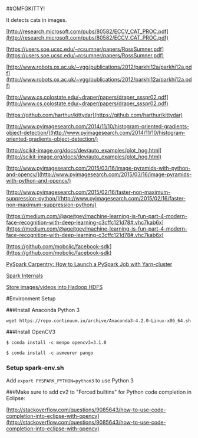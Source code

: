 ##OMFGKITTY!

It detects cats in images.

[http://research.microsoft.com/pubs/80582/ECCV_CAT_PROC.pdf](http://research.microsoft.com/pubs/80582/ECCV_CAT_PROC.pdf)

[https://users.soe.ucsc.edu/~rcsumner/papers/RossSumner.pdf](https://users.soe.ucsc.edu/~rcsumner/papers/RossSumner.pdf)

[http://www.robots.ox.ac.uk/~vgg/publications/2012/parkhi12a/parkhi12a.pdf](http://www.robots.ox.ac.uk/~vgg/publications/2012/parkhi12a/parkhi12a.pdf)

[http://www.cs.colostate.edu/~draper/papers/draper_ssspr02.pdf](http://www.cs.colostate.edu/~draper/papers/draper_ssspr02.pdf)

[https://github.com/harthur/kittydar](https://github.com/harthur/kittydar)

[http://www.pyimagesearch.com/2014/11/10/histogram-oriented-gradients-object-detection/](http://www.pyimagesearch.com/2014/11/10/histogram-oriented-gradients-object-detection/)

[http://scikit-image.org/docs/dev/auto_examples/plot_hog.html](http://scikit-image.org/docs/dev/auto_examples/plot_hog.html)

[http://www.pyimagesearch.com/2015/03/16/image-pyramids-with-python-and-opencv/](http://www.pyimagesearch.com/2015/03/16/image-pyramids-with-python-and-opencv/)

[http://www.pyimagesearch.com/2015/02/16/faster-non-maximum-suppression-python/](http://www.pyimagesearch.com/2015/02/16/faster-non-maximum-suppression-python/)

[https://medium.com/@ageitgey/machine-learning-is-fun-part-4-modern-face-recognition-with-deep-learning-c3cffc121d78#.vhc7kab6x](https://medium.com/@ageitgey/machine-learning-is-fun-part-4-modern-face-recognition-with-deep-learning-c3cffc121d78#.vhc7kab6x)

[https://github.com/mobolic/facebook-sdk](https://github.com/mobolic/facebook-sdk)

[PySpark Carpentry: How to Launch a PySpark Job with Yarn-cluster](http://tech.magnetic.com/2016/03/pyspark-carpentry-how-to-launch-a-pyspark-job-with-yarn-cluster.html)

[Spark Internals](https://cwiki.apache.org/confluence/display/SPARK/Spark+Internals?src=breadcrumbs-parent)

[Store images/videos into Hadoop HDFS](http://stackoverflow.com/questions/16546040/store-images-videos-into-hadoop-hdfs)

#Environment Setup

###Install Anaconda Python 3

`wget https://repo.continuum.io/archive/Anaconda3-4.2.0-Linux-x86_64.sh`

###Install OpenCV3

`$ conda install -c menpo opencv3=3.1.0`

`$ conda install -c asmeurer pango`

### Setup spark-env.sh

Add `export PYSPARK_PYTHON=python3` to use Python 3

###Make sure to add cv2 to "Forced builtins" for Python code completion in Eclipse:

[http://stackoverflow.com/questions/9085643/how-to-use-code-completion-into-eclipse-with-opencv](http://stackoverflow.com/questions/9085643/how-to-use-code-completion-into-eclipse-with-opencv)